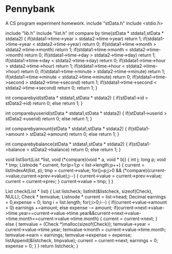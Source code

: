 # Pennybank
A CS program experiment homework.
include "stData.h"
include <stdio.h>

include "lib.h"
include "list.h"
int compare by time(stData * stdata1,stData * stdata2) {
    if(stdata1->time->year > stdata2->time->year) return 1;
    if(stdata1->time->year < stdata2->time->year) return 0;
    if(stdata1->time->month > stdata2->time->month) return 1;
    if(stdata1->time->month < stdata2->time->month) return 0;
    if(stdata1->time->day > stdata2->time->day) return 1;
    if(stdata1->time->day < stdata2->time->day) return 0;
    if(stdata1->time->hour > stdata2->time->hour) return 1;
    if(stdata1->time->hour < stdata2->time->hour) return 0;
    if(stdata1->time->minute > stdata2->time->minute) return 1;
    if(stdata1->time->minute < stdata2->time->minute) return 0;
    if(stdata1->time->second > stdata2->time->second) return 1;
    if(stdata1->time->second < stdata2->time->second) return 0;
    return 1;
}

int comparebyid(stData * stdata1,stData * stdata2) {
    if(stData1->id > stData2->id) return 0;
    else return 1;
}

int comparebyuserid(stData * stdata1,stData * stdata2) {
    if(stData1->userid > stData2->userid) return 0;
    else return 1;
}

int comparebyamount(stData * stdata1,stData * stdata2) {
    if(stData1->amount > stData2->amount) return 0;
    else return 1;
}

int comparebybalance(stData * stdata1,stData * stdata2) {
    if(stData1->balance > stData2->balance) return 0;
    else return 1;
}


void listSort(List *list, void (*compare)(void * a, void * b)) {
    int j;
    long p;
    void * tmp;
    Listnode * current;
    for(p=1;p < list->length;p++)
    {
        current = listIndexAt(list, p);
        tmp = current->value;
        for(j=p;j>0 && (*compare)(current->value,current->prev->value);j--)
        {
            current->value = current->prev->value;
            current = current->prev;
        }
        current->value = tmp;
    }
}

List check(List * list) {
    List listcheck;
    listInit(&listcheck, sizeof(Check), NULL);
    Check * temvalue;
    Listnode * current = list->head;
    Decimal earnings = 0,expense = 0;
    long i = list.length;
    for(;i>0;i--)
    {
        if(current->value->amount > 0) earnings +=amount;
        else expense -= amount;
        if(current->next->value->time.year==current->value->time.year&&current->next->value->time.month==current->value->time.month) {
            current = current->next;
        }
        else {
            temvalue = (Check *)malloc(sizeof(Check));
            temvalue->year = current->value->time.year;
            temvalue->month = current->value->time.month;
            temvalue->earn = earnings;
            temvalue->expense = expense;
            listAppend(&listcheck, tmpvalue);
            current = current->next;
            earnings = 0;
            expense = 0;
        }
    }
    return listcheck;
}
